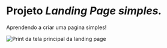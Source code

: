 # Projeto *Landing Page simples.*
 Aprendendo a criar uma pagina simples!
 

![Print da tela principal da landing page](https://github.com/user-attachments/assets/4f4dc6dc-25eb-4425-a20d-952e0ffa2852)
